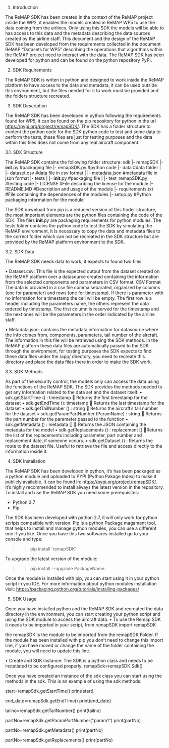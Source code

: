 1.	Introduction

The ReMAP SDK has been created in the context of the ReMAP project inside the WP2, it enables the models created in ReMAP WP5 to use the data coming from the airlines. Only using this SDK the models will be able to has access to this data and the metadata describing the data sources created by the airline staff.
This document and the design of the ReMAP SDK has been developed from the requirements collected in the document ReMAP “Datasets for WP5” describing the operations that algorithms within the ReMAP project need to interact with the data.
The ReMAP SDK has been developed for python and can be found on the python repository PyPI.

2.	SDK Requirements

The ReMAP SDK is writen in python and designed to work inside the ReMAP platform to have access to the data and metadata, it can be used outside this environment, but the files needed for it to work must be provided and the folders structure recreated.

3.	SDK Description

The ReMAP SDK has been developed in python following the requirements found for WP5, it can be found on the pip repository for python in the url https://pypi.org/project/remapSDK/. The SDK has a folder structure to content the python code for the SDK python code to test and some data to perform the tests, these files are just for testing purposes and the data within this files does not come from any real aircraft component.

3.1.	SDK Structure

The ReMAP SDK contains the following folder structure:
 sdk
 |- remapSDK
    |- __init__.py              #packaging file
    |- remapSDK.py              #python code
    |- data                     #data folder
    |    |- dataset.csv          #data file in csv format
    |    |- metadata.json        #metadata file in json format
    |- tests
    |    |- __init__.py              #packaging file
    |    |- test_remapSDK.py    #testing code
    |- LICENSE                  #File describing the license for the module
    |- README.MD                #Description and usage of the module
    |- requirements.txt         #File containing the dependences of the modules
    |- setup.py                 #Python packaging information for the module

The SDK download from pip is a reduced version of this floder structure, the most important elements are the python files containing the code of the SDK.
The files __init__.py are packaging requirements for python modules. 
The tests folder contains the python code to test the SDK by simulating the ReMAP environment, it is necessary to copy the data and metadata files to the correct folder which can not be recreated in the SDK structure but are provided by the ReMAP platform environment to the SDK.

3.2.	SDK Data

The ReMAP SDK needs data to work, it expects to found two files:

•	Dataset.csv: This file is the expected output from the dataset created on the ReMAP platform over a datasource created containing the information from the selected components and parameters in CSV format.
CSV Format
The data is provided in a csv file comma separated, organized by columns (one for parameter) and rows (one for timestamp). If there is parameter with no information for a timestamp the cell will be empty.
The first row is a header including the parameters name, the others represent the data ordered by timestamp.
The first column is reserved for the timestamp and the next ones will be the parameters in the order indicated by the airline staff.
 

•	Metadata.json: contains the metadata information for datasource where the info comes from, components, parameters, tail number of the aircraft. The information in this file will be retrieved using the SDK methods.
in the ReMAP platform these data files are automatically passed to the SDK through the environment, for testing purposes the SDK expects to find these data files under the /app/ directory, you need to recreate this directory and place the data files there in order to make the SDK work.

3.3.	SDK Methods

As part of the security control, the models only can access the data using the functions of the ReMAP SDK. The SDK provides the methods needed to get any information related to the data set and the dataset itself.
•	sdk.getStartTime () : timestamp  Returns the first timestamp for the dataset
•	sdk.getEndTime (): timestamp  Returns the last timestamp for the dataset
•	sdk.getTailNumber () : string  Returns the aircraft’s tail number for the dataset 
•	sdk.getParamPartNumber (ParamName) : string  Returns the part number for the parameter passed to the function
•	sdk.getMetadata () : metadata []  Returns the JSON containing the metadata for the model
•	sdk.getReplacements () : replacement [] Returns the list of the replacements including parameter, part number and replacement date, if someone occurs. 
•	sdk.getDataset () : Returns the route to the dataset file. Useful to retrieve the file and access directly to the information inside it. 

4.	SDK Installation

The ReMAP SDK has been developed in python, it’s has been packaged as a python module and uploaded to PYPI (Python Pakage Index) to make it publicly available. It can be found in: https://pypi.org/project/remapSDK/. It’s highly recommended to install always the latest version in the repository.
To install and use the ReMAP SDK you need some prerequisites:
-	Python 2.7
-	Pip

The SDK has been developed with python 2.7, it will only work for python scripts compatible with version.
Pip is a python Package magament tool, that helps to install and manage python modules, you can use a different one if you like. 
Once you have this two softwares installed go to your console and type:
>> pip install 'remapSDK'

To upgrade the latest version of the module:
>>pip install --upgrade PackageName

Once the module is installed with pip, you can start using it in your python script in you IDE.
For more information about python modules installation visit: https://packaging.python.org/tutorials/installing-packages/

5.	SDK Usage

Once you have installed python and the ReMAP SDK and recreated the data directory in the environment, you can start creating your python script and using the SDK module to access the aircraft data.
•	To use the Remap SDK it needs to be imported in your script, 
from remapSDK import remapSDK

the remapSDK is the module to be imported from the remapSDK Folder. If the module has been installed with pip you don’t need to change this import line, if you have moved or change the name of the folder containing the module, you will need to update this line.

•	Create and SDK instance:
The SDK is a python class and needs to be instatiated to be configured properly:
remapSdk=remapSDK.Sdk()

Once you have created an instance of the sdk class you can start using the methods in the sdk.
This is an example of using the sdk methods:

start=remapSdk.getStartTime()
print(start)

end_date=remapSdk.getEndTime()
print(end_date)

tailno=remapSdk.getTailNumber()
print(tailno)

partNo=remapSdk.getParamPartNumber("param1")
print(partNo)

partNo=remapSdk.getMetadata()
print(partNo)

partNo=remapSdk.getReplacements()
print(partNo)